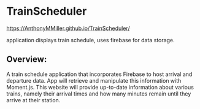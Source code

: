 # TrainScheduler
https://AnthonyMMiller.github.io/TrainScheduler/

application displays train schedule, uses firebase for data storage. 

## Overview:
A train schedule application that incorporates Firebase to host arrival and departure data. App will retrieve and manipulate this information with Moment.js. This website will provide up-to-date information about various trains, namely their arrival times and how many minutes remain until they arrive at their station.

